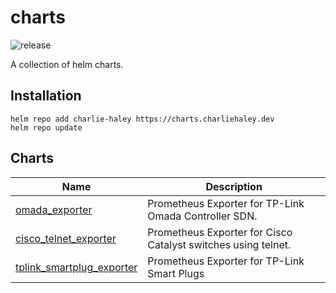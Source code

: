 # charts
![release](https://github.com/charlie-haley/private-charts/actions/workflows/release.yml/badge.svg)

A collection of helm charts.

## Installation 
```
helm repo add charlie-haley https://charts.charliehaley.dev
helm repo update
```

## Charts
Name                       | Description
---------------------------|--------------------------------------
[omada_exporter](https://github.com/charlie-haley/omada_exporter) | Prometheus Exporter for TP-Link Omada Controller SDN.
[cisco_telnet_exporter](https://github.com/charlie-haley/cisco_telnet_exporter)      | Prometheus Exporter for Cisco Catalyst switches using telnet.
[tplink_smartplug_exporter](https://github.com/charlie-haley/tplink_smartplug_exporter)  | Prometheus Exporter for TP-Link Smart Plugs
